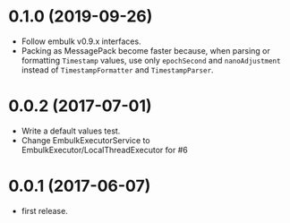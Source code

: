 0.1.0 (2019-09-26)
==================
* Follow embulk v0.9.x interfaces.
* Packing as MessagePack become faster because, when parsing or formatting `Timestamp` values, use only `epochSecond` and `nanoAdjustment` instead of `TimestampFormatter` and `TimestampParser`.

0.0.2 (2017-07-01)
==================
* Write a default values test.
* Change EmbulkExecutorService to EmbulkExecutor/LocalThreadExecutor for #6

0.0.1 (2017-06-07)
==================
* first release.

